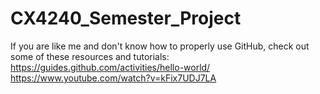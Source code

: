# CX4240_Semester_Project

If you are like me and don't know how to properly use GitHub, check out some of these resources and tutorials:
https://guides.github.com/activities/hello-world/
https://www.youtube.com/watch?v=kFix7UDJ7LA
